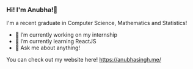 ### Hi! I'm Anubha!👋

I'm a recent graduate in Computer Science, Mathematics and Statistics!

- 🔭 I’m currently working on my internship
- 🌱 I’m currently learning ReactJS
- 💬 Ask me about anything!

You can check out my website here! https://anubhasingh.me/
